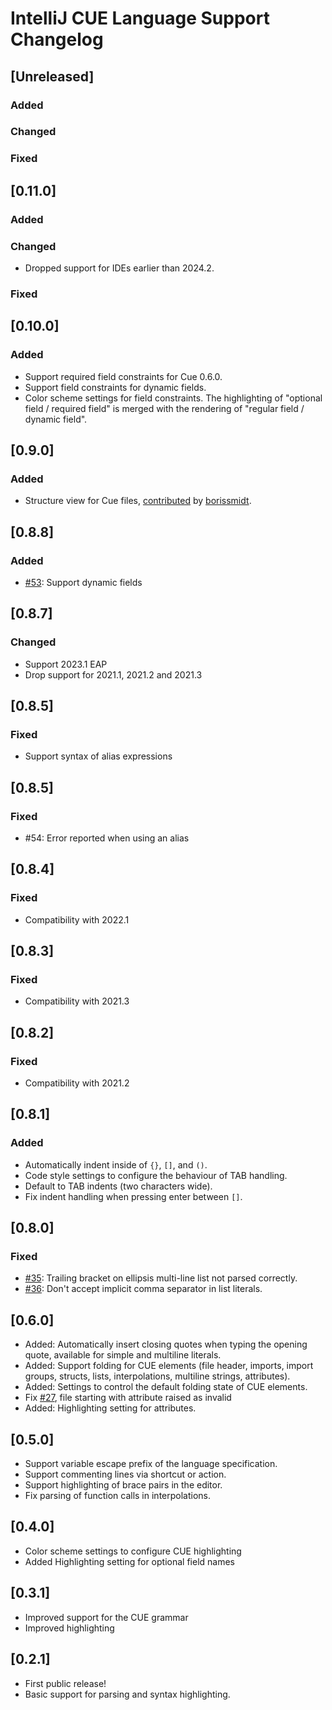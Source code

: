<!-- Keep a Changelog guide -> https://keepachangelog.com -->

# IntelliJ CUE Language Support Changelog

## [Unreleased]

### Added

### Changed

### Fixed

## [0.11.0]

### Added

### Changed

- Dropped support for IDEs earlier than 2024.2.

### Fixed

## [0.10.0]

### Added

- Support required field constraints for Cue 0.6.0.
- Support field constraints for dynamic fields.
- Color scheme settings for field constraints. The highlighting of "optional field / required field" is merged with the rendering of "regular field / dynamic field".

## [0.9.0]

### Added

- Structure view for Cue files, [contributed](https://github.com/monogon-dev/intellij-cue/pull/63) by [borissmidt](https://github.com/borissmidt).

## [0.8.8]

### Added

- [#53](https://github.com/monogon-dev/intellij-cue/issues/53): Support dynamic fields

## [0.8.7]

### Changed

- Support 2023.1 EAP
- Drop support for 2021.1, 2021.2 and 2021.3

## [0.8.5]

### Fixed

- Support syntax of alias expressions

## [0.8.5]

### Fixed

- #54: Error reported when using an alias

## [0.8.4]

### Fixed

- Compatibility with 2022.1

## [0.8.3]

### Fixed

- Compatibility with 2021.3

## [0.8.2]

### Fixed

- Compatibility with 2021.2

## [0.8.1]

### Added

- Automatically indent inside of `{}`, `[]`, and `()`.
- Code style settings to configure the behaviour of TAB handling.
- Default to TAB indents (two characters wide).
- Fix indent handling when pressing enter between `[]`.

## [0.8.0]

### Fixed

- [#35](https://github.com/monogon-dev/intellij-cue/issues/35): Trailing bracket on ellipsis multi-line list not parsed correctly.
- [#36](https://github.com/monogon-dev/intellij-cue/issues/36): Don't accept implicit comma separator in list literals.

## [0.6.0]

- Added: Automatically insert closing quotes when typing the opening quote, available for simple and multiline literals.
- Added: Support folding for CUE elements (file header, imports, import groups, structs, lists, interpolations, multiline strings,
  attributes).
- Added: Settings to control the default folding state of CUE elements.
- Fix [#27](https://github.com/monogon-dev/intellij-cue/issues/27), file starting with attribute raised as invalid
- Added: Highlighting setting for attributes.

## [0.5.0]

- Support variable escape prefix of the language specification.
- Support commenting lines via shortcut or action.
- Support highlighting of brace pairs in the editor.
- Fix parsing of function calls in interpolations.

## [0.4.0]

- Color scheme settings to configure CUE highlighting
- Added Highlighting setting for optional field names

## [0.3.1]

- Improved support for the CUE grammar
- Improved highlighting

## [0.2.1]

- First public release!
- Basic support for parsing and syntax highlighting.